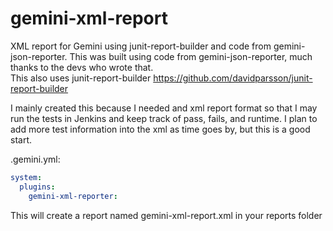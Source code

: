 # gemini-xml-report
XML report for Gemini using junit-report-builder and code from gemini-json-reporter. This was built using code from gemini-json-reporter, much thanks to the devs who wrote that.  
This also uses junit-report-builder https://github.com/davidparsson/junit-report-builder

I mainly created this because I needed and xml report format so that I may run the tests in Jenkins and keep track of pass, fails, and runtime.
I plan to add more test information into the xml as time goes by, but this is a good start.

.gemini.yml:
```yaml
system:
  plugins:
    gemini-xml-reporter:
```

This will create a report named gemini-xml-report.xml in your reports folder
